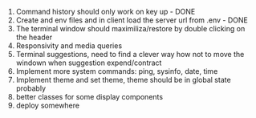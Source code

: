 1. Command history should only work on key up - DONE
2. Create and env files and in client load the server url from .env - DONE
3. The terminal window should maximiliza/restore by double clicking on the header
4. Responsivity and media queries
5. Terminal suggestions, need to find a clever way how not to move the windown when suggestion expend/contract
6. Implement more system commands: ping, sysinfo, date, time
7. Implement theme and set theme, theme should be in global state probably
8. better classes for some display components
9. deploy somewhere